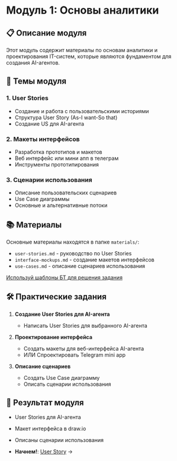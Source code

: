 # Модуль 1: Основы аналитики

## 📋 Описание модуля

Этот модуль содержит материалы по основам аналитики и проектирования IT-систем, которые являются фундаментом для создания AI-агентов.

## 🎯 Темы модуля

### 1. User Stories
- Создание и работа с пользовательскими историями
- Структура User Story (As-I want-So that)
- Создание US для AI-агента

### 2. Макеты интерфейсов
- Разработка прототипов и макетов
- Веб интерфейс или мини апп в телеграм
- Инструменты прототипирования


### 3. Сценарии использования
- Описание пользовательских сценариев
- Use Case диаграммы
- Основные и альтернативные потоки

## 📚 Материалы

Основные материалы находятся в папке `materials/`:
- `user-stories.md` - руководство по User Stories
- `interface-mockups.md` - создание макетов интерфейсов
- `use-cases.md` - описание сценариев использования

[Используй шаблоны БТ для решения задания](../materials/Шаблон%20БТ.pdf)

## 🛠 Практические задания

1. **Создание User Stories для AI-агента**
   - Написать User Stories для выбранного AI-агента

2. **Проектирование интерфейса**
   - Создать макеты для веб-интерфейса AI-агента
   - ИЛИ Спроектировать Telegram mini app

3. **Описание сценариев**
   - Создать Use Case диаграмму
   - Описать сценарии использования

## 🎯 Результат модуля

- User Stories для AI-агента
- Макет интерфейса в draw.io
- Описаны сценарии использования

- **Начнем!**: [User Story](./materials/user-stories.md) → 
